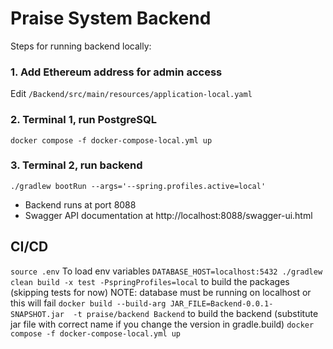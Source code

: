 # Praise System Backend

Steps for running backend locally: 

### 1. Add Ethereum address for admin access
Edit `/Backend/src/main/resources/application-local.yaml`

### 2. Terminal 1, run PostgreSQL
`docker compose -f docker-compose-local.yml up`

### 3. Terminal 2, run backend
`./gradlew bootRun --args='--spring.profiles.active=local'`


- Backend runs at port 8088
- Swagger API documentation at http://localhost:8088/swagger-ui.html


## CI/CD
`source .env`		To load env variables
`DATABASE_HOST=localhost:5432 ./gradlew clean build -x test -PspringProfiles=local`  			to build the packages (skipping tests for now) NOTE: database must be running on localhost or this will fail
`docker build --build-arg JAR_FILE=Backend-0.0.1-SNAPSHOT.jar  -t praise/backend Backend`		to build the backend (substitute jar file with correct name if you change the version in gradle.build)
`docker compose -f docker-compose-local.yml up`